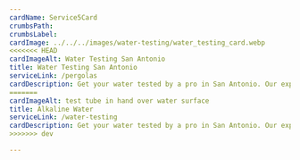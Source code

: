 ```yaml
---
cardName: Service5Card
crumbsPath: 
crumbsLabel: 
cardImage: ../../../images/water-testing/water_testing_card.webp
<<<<<<< HEAD
cardImageAlt: Water Testing San Antonio
title: Water Testing San Antonio
serviceLink: /pergolas
cardDescription: Get your water tested by a pro in San Antonio. Our experts have over 50 years of experience. We have been in business since 1969. Well Water Testing, Hard Water Testing, Soft Water Testing in Texas. 
=======
cardImageAlt: test tube in hand over water surface
title: Alkaline Water
serviceLink: /water-testing
cardDescription: Get your water tested by a pro in San Antonio. Our experts have over 50 years of experience. We have been in business since 1969. Water Well Testing, Hard Water Testing, Soft Water Testing in Texas.
>>>>>>> dev

---
```

